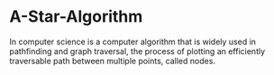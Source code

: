 # A-Star-Algorithm
In computer science is a computer algorithm that is widely used in pathfinding and graph traversal, the process of plotting an efficiently traversable path between multiple points, called nodes.

